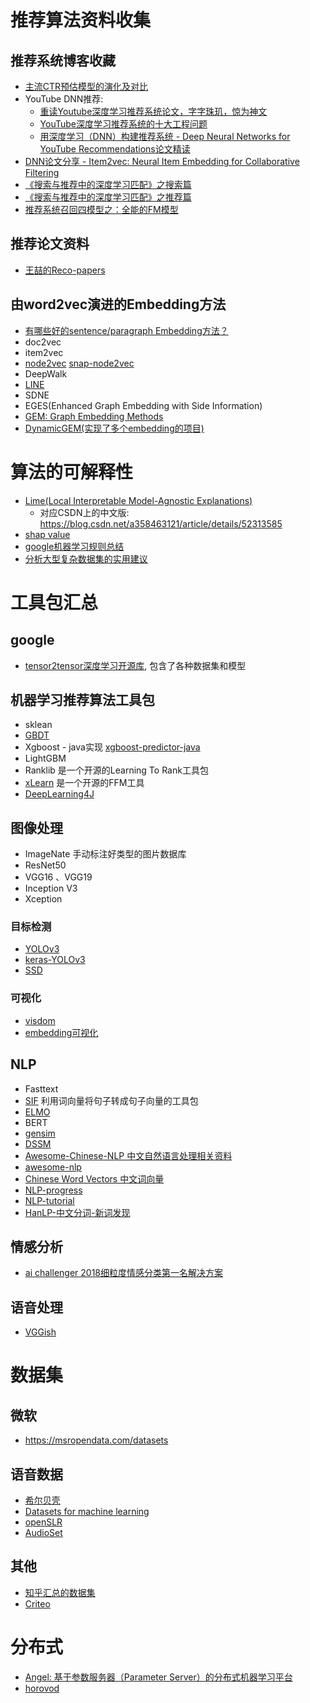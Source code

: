 # 推荐算法资料收集


## 推荐系统博客收藏
* [主流CTR预估模型的演化及对比](https://zhuanlan.zhihu.com/p/35465875)
* YouTube DNN推荐: 
  * [重读Youtube深度学习推荐系统论文，字字珠玑，惊为神文](https://zhuanlan.zhihu.com/p/52169807)
  * [YouTube深度学习推荐系统的十大工程问题](https://zhuanlan.zhihu.com/p/52504407)
  * [用深度学习（DNN）构建推荐系统 - Deep Neural Networks for YouTube Recommendations论文精读](https://zhuanlan.zhihu.com/p/25343518)
* [DNN论文分享 - Item2vec: Neural Item Embedding for Collaborative Filtering](https://zhuanlan.zhihu.com/p/24339183?refer=deeplearning-surfing)
* [《搜索与推荐中的深度学习匹配》之搜索篇](https://zhuanlan.zhihu.com/p/38296950?utm_source=wechat_session&utm_medium=social&utm_oi=26825547841536)
* [《搜索与推荐中的深度学习匹配》之推荐篇](https://zhuanlan.zhihu.com/p/45849695?utm_source=wechat_session&utm_medium=social&utm_oi=26825547841536)
* [推荐系统召回四模型之：全能的FM模型](https://zhuanlan.zhihu.com/p/58160982)

## 推荐论文资料
* [王喆的Reco-papers](https://github.com/wzhe06/Reco-papers)

## 由word2vec演进的Embedding方法
* [有哪些好的sentence/paragraph Embedding方法？](https://www.zhihu.com/question/299549788)
* doc2vec
* item2vec
* [node2vec](https://github.com/eliorc/node2vec)  [snap-node2vec](https://github.com/aditya-grover/node2vec)
* DeepWalk
* [LINE](https://github.com/tangjianpku/LINE)
* SDNE
* EGES(Enhanced Graph Embedding with Side Information)
* [GEM: Graph Embedding Methods](https://github.com/palash1992/GEM)
* [DynamicGEM(实现了多个embedding的项目)](https://github.com/palash1992/DynamicGEM)

# 算法的可解释性

* [Lime(Local Interpretable Model-Agnostic Explanations)](https://homes.cs.washington.edu/~marcotcr/blog/lime/)
  * 对应CSDN上的中文版: https://blog.csdn.net/a358463121/article/details/52313585
* [shap value](https://github.com/slundberg/shap)
* [google机器学习规则总结](https://developers.google.com/machine-learning/guides/rules-of-ml/)
* [分析大型复杂数据集的实用建议](http://www.unofficialgoogledatascience.com/2016/10/practical-advice-for-analysis-of-large.html)

# 工具包汇总

## google
* [tensor2tensor深度学习开源库](https://github.com/tensorflow/tensor2tensor), 包含了各种数据集和模型
## 机器学习推荐算法工具包
* sklean
* [GBDT](https://github.com/yarny/gbdt)
* Xgboost - java实现 [xgboost-predictor-java](https://github.com/komiya-atsushi/xgboost-predictor-java)
* LightGBM
* Ranklib   是一个开源的Learning To Rank工具包
* [xLearn](https://github.com/aksnzhy/xlearn)    是一个开源的FFM工具
* [DeepLearning4J](https://github.com/deeplearning4j/deeplearning4j)

## 图像处理
* ImageNate  手动标注好类型的图片数据库
* ResNet50
* VGG16 、VGG19
* Inception V3
* Xception

### 目标检测
* [YOLOv3](https://pjreddie.com/darknet/yolo/)
* [keras-YOLOv3](https://github.com/qqwweee/keras-yolo3)
* [SSD](https://github.com/amdegroot/ssd.pytorch)

### 可视化
* [visdom](https://github.com/facebookresearch/visdom)
* [embedding可视化](https://github.com/tensorflow/embedding-projector-standalone)

## NLP
* Fasttext
* [SIF](https://github.com/PrincetonML/SIF)  利用词向量将句子转成句子向量的工具包
* [ELMO](https://github.com/allenai/bilm-tf)
* BERT
* [gensim](https://radimrehurek.com/gensim/models/doc2vec.html)
* [DSSM](https://www.microsoft.com/en-us/research/wp-content/uploads/2016/02/cikm2013_DSSM_fullversion.pdf)
* [Awesome-Chinese-NLP 中文自然语言处理相关资料](https://github.com/crownpku/Awesome-Chinese-NLP)
* [awesome-nlp](https://github.com/keon/awesome-nlp)
* [Chinese Word Vectors 中文词向量](https://github.com/Embedding/Chinese-Word-Vectors)
* [NLP-progress](https://github.com/sebastianruder/NLP-progress)
* [NLP-tutorial](https://github.com/graykode/nlp-tutorial)
* [HanLP-中文分词-新词发现](https://github.com/hankcs/HanLP)

## 情感分析
* [ai challenger 2018细粒度情感分类第一名解决方案](https://github.com/chenghuige/wenzheng)

## 语音处理
* [VGGish](https://github.com/tensorflow/models/tree/master/research/audioset)

# 数据集
## 微软
* https://msropendata.com/datasets

## 语音数据
* [希尔贝壳](http://www.aishelltech.com/cjsj)
* [Datasets for machine learning](https://www.datasetlist.com/)
* [openSLR](http://www.openslr.org/resources.php)
* [AudioSet](https://research.google.com/audioset/download.html)

## 其他
* [知乎汇总的数据集](https://zhuanlan.zhihu.com/p/25138563)
* [Criteo](http://research.criteo.com/outreach/)

# 分布式
* [Angel: 基于参数服务器（Parameter Server）的分布式机器学习平台](https://github.com/Angel-ML/angel)
* [horovod](https://github.com/horovod/horovod)
